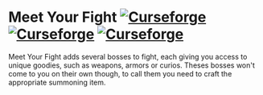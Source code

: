 # Meet Your Fight [![Curseforge](http://cf.way2muchnoise.eu/meet-your-fight.svg)](https://www.curseforge.com/minecraft/mc-mods/meet-your-fight) [![Curseforge](http://cf.way2muchnoise.eu/versions/meet-your-fight.svg)](https://www.curseforge.com/minecraft/mc-mods/meet-your-fight) [![Curseforge](http://cf.way2muchnoise.eu/packs/meet-your-fight.svg)](https://www.curseforge.com/minecraft/mc-mods/meet-your-fight/relations/dependents)

Meet Your Fight adds several bosses to fight, each giving you access to unique goodies, such as weapons, armors or curios. Theses bosses won't come to you on their own though, to call them you need to craft the appropriate summoning item.
